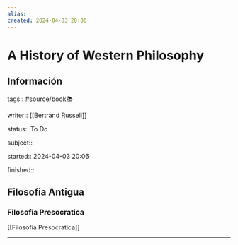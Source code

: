 ```yaml
---
alias: 
created: 2024-04-03 20:06
---
```

# A History of Western Philosophy
## Información
tags:: #source/book📚 

writer:: [[Bertrand Russell]]

status:: To Do

subject::

started:: 2024-04-03 20:06

finished::

## Filosofia Antigua
### Filosofia Presocratica
[[Filosofia Presocratica]]
___

